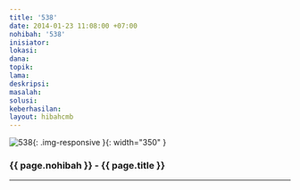 ```yaml
---
title: '538'
date: 2014-01-23 11:08:00 +07:00
nohibah: '538'
inisiator:
lokasi:
dana:
topik:
lama:
deskripsi:
masalah:
solusi:
keberhasilan:
layout: hibahcmb
---
```


![538](/static/img/hibahcmb/538.png){: .img-responsive }{: width="350" }

### {{ page.nohibah }} - {{ page.title }}

---
